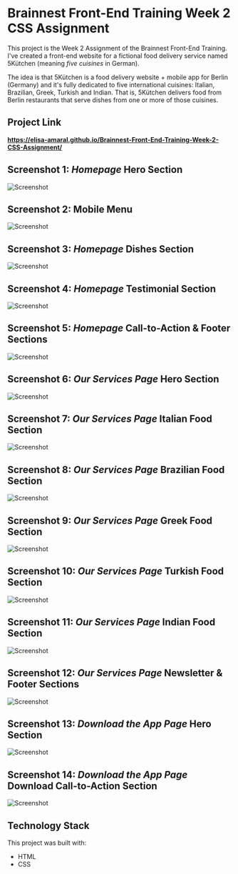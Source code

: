 # Brainnest Front-End Training Week 2 CSS Assignment

This project is the Week 2 Assignment of the Brainnest Front-End Training. I've created a front-end website for a fictional food delivery service named 5Kütchen (meaning *five cuisines* in German). 

The idea is that 5Kütchen is a food delivery website + mobile app for Berlin (Germany) and it's fully dedicated to five international cuisines: Italian, Brazilian, Greek, Turkish and Indian. That is, 5Kütchen delivers food from Berlin restaurants that serve dishes from one or more of those cuisines.

## Project Link

**https://elisa-amaral.github.io/Brainnest-Front-End-Training-Week-2-CSS-Assignment/**

## Screenshot 1: *Homepage* Hero Section

![Screenshot](/assets/images/screenshots/Screenshot_1.jpg)

## Screenshot 2: Mobile Menu

![Screenshot](/assets/images/screenshots/Screenshot_2.png)

## Screenshot 3: *Homepage* Dishes Section

![Screenshot](/assets/images/screenshots/Screenshot_3.jpg)

## Screenshot 4: *Homepage* Testimonial Section

![Screenshot](/assets/images/screenshots/Screenshot_4.jpg)

## Screenshot 5: *Homepage* Call-to-Action & Footer Sections

![Screenshot](/assets/images/screenshots/Screenshot_5.jpg)

## Screenshot 6: *Our Services Page* Hero Section

![Screenshot](/assets/images/screenshots/Screenshot_6.jpg)

## Screenshot 7: *Our Services Page* Italian Food Section

![Screenshot](/assets/images/screenshots/Screenshot_7.jpg)

## Screenshot 8: *Our Services Page* Brazilian Food Section

![Screenshot](/assets/images/screenshots/Screenshot_8.jpg)

## Screenshot 9: *Our Services Page* Greek Food Section

![Screenshot](/assets/images/screenshots/Screenshot_9.jpg)

## Screenshot 10: *Our Services Page* Turkish Food Section

![Screenshot](/assets/images/screenshots/Screenshot_10.jpg)

## Screenshot 11: *Our Services Page* Indian Food Section

![Screenshot](/assets/images/screenshots/Screenshot_11.jpg)

## Screenshot 12: *Our Services Page* Newsletter & Footer Sections

![Screenshot](/assets/images/screenshots/Screenshot_12.jpg)

## Screenshot 13: *Download the App Page* Hero Section

![Screenshot](/assets/images/screenshots/Screenshot_13.jpg)

## Screenshot 14: *Download the App Page* Download Call-to-Action Section

![Screenshot](/assets/images/screenshots/Screenshot_14.jpg)

## Technology Stack

This project was built with:

+ HTML
+ CSS
